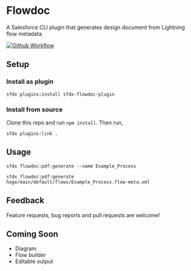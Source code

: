 # Flowdoc
A Salesforce CLI plugin that generates design document from Lightning flow metadata

[![Github Workflow](https://github.com/shunkosa/sfdx-flowdoc-plugin/workflows/unit%20test/badge.svg?branch=master)](https://github.com/shunkosa/sfdx-flowdoc-plugin/actions?query=workflow%3A%22unit%20test%22)
<!--
[![Version](https://img.shields.io/npm/v/sfdx-flowdoc-plugin.svg)](https://npmjs.org/package/sfdx-flowdoc-plugin)
[![Codecov](https://codecov.io/gh/shunkosa/sfdx-flowdoc-plugin/branch/master/graph/badge.svg)](https://codecov.io/gh/shunkosa/sfdx-flowdoc-plugin)
[![Downloads/week](https://img.shields.io/npm/dw/sfdx-flowdoc-plugin.svg)](https://npmjs.org/package/sfdx-flowdoc-plugin)
[![License](https://img.shields.io/npm/l/sfdx-flowdoc-plugin.svg)](https://github.com/shunkosa/sfdx-flowdoc-plugin/blob/master/package.json)
-->

## Setup
### Install as plugin
```
sfdx plugins:install sfdx-flowdoc-plugin
```

### Install from source
Clone this repo and run `npm install`. Then run,
```
sfdx plugins:link .
```

## Usage
```
sfdx flowdoc:pdf:generate --name Example_Process
```

```
sfdx flowdoc:pdf:generate hoge/main/default/flows/Example_Process.flow-meta.xml
```

## Feedback
Feature requests, bug reports and pull requests are welcome!

## Coming Soon
* Diagram
* Flow builder
* Editable output
